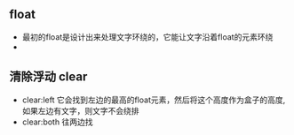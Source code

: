 ## float
 - 最初的float是设计出来处理文字环绕的，它能让文字沿着float的元素环绕
 - 

## 清除浮动 clear
 - clear:left   它会找到左边的最高的float元素，然后将这个高度作为盒子的高度,如果左边有文字，则文字不会绕排
 - clear:both   往两边找